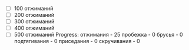 - [ ] 100 отжиманий
- [ ] 200 отжиманий
- [ ] 300 отжиманий
- [ ] 400 отжиманий
- [ ] 500 отжиманий
Progress:
отжимания - 25
пробежка - 0
брусья - 0
подтягивания - 0
приседания - 0
скручивания - 0